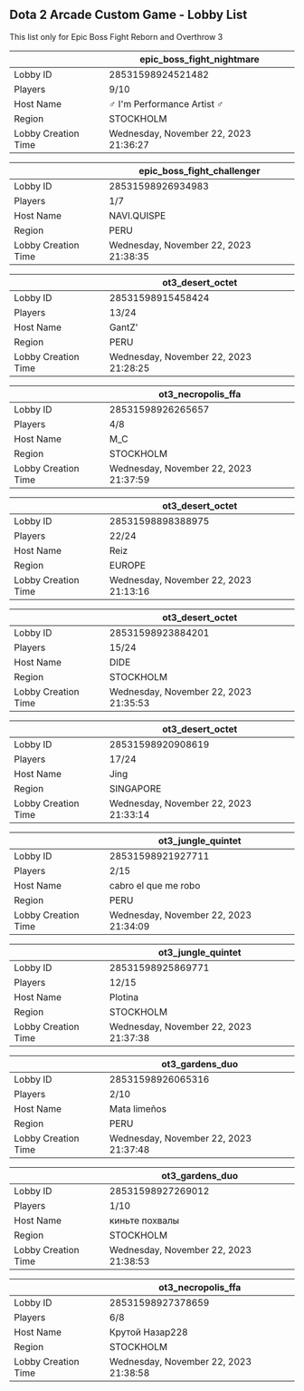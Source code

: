 ## Dota 2 Arcade Custom Game - Lobby List

This list only for Epic Boss Fight Reborn and Overthrow 3

|  | epic_boss_fight_nightmare |
| ------ | ------ |
| Lobby ID | 28531598924521482 |
| Players | 9/10 |
| Host Name | ♂ I'm Performance Artist ♂ |
| Region | STOCKHOLM |
| Lobby Creation Time | Wednesday, November 22, 2023 21:36:27 |


|  | epic_boss_fight_challenger |
| ------ | ------ |
| Lobby ID | 28531598926934983 |
| Players | 1/7 |
| Host Name | NAVI.QUISPE |
| Region | PERU |
| Lobby Creation Time | Wednesday, November 22, 2023 21:38:35 |


|  | ot3_desert_octet |
| ------ | ------ |
| Lobby ID | 28531598915458424 |
| Players | 13/24 |
| Host Name | GantZ' |
| Region | PERU |
| Lobby Creation Time | Wednesday, November 22, 2023 21:28:25 |


|  | ot3_necropolis_ffa |
| ------ | ------ |
| Lobby ID | 28531598926265657 |
| Players | 4/8 |
| Host Name | M_C |
| Region | STOCKHOLM |
| Lobby Creation Time | Wednesday, November 22, 2023 21:37:59 |


|  | ot3_desert_octet |
| ------ | ------ |
| Lobby ID | 28531598898388975 |
| Players | 22/24 |
| Host Name | Reiz |
| Region | EUROPE |
| Lobby Creation Time | Wednesday, November 22, 2023 21:13:16 |


|  | ot3_desert_octet |
| ------ | ------ |
| Lobby ID | 28531598923884201 |
| Players | 15/24 |
| Host Name | DIDE |
| Region | STOCKHOLM |
| Lobby Creation Time | Wednesday, November 22, 2023 21:35:53 |


|  | ot3_desert_octet |
| ------ | ------ |
| Lobby ID | 28531598920908619 |
| Players | 17/24 |
| Host Name | Jing |
| Region | SINGAPORE |
| Lobby Creation Time | Wednesday, November 22, 2023 21:33:14 |


|  | ot3_jungle_quintet |
| ------ | ------ |
| Lobby ID | 28531598921927711 |
| Players | 2/15 |
| Host Name | cabro el que me robo |
| Region | PERU |
| Lobby Creation Time | Wednesday, November 22, 2023 21:34:09 |


|  | ot3_jungle_quintet |
| ------ | ------ |
| Lobby ID | 28531598925869771 |
| Players | 12/15 |
| Host Name | Plotina |
| Region | STOCKHOLM |
| Lobby Creation Time | Wednesday, November 22, 2023 21:37:38 |


|  | ot3_gardens_duo |
| ------ | ------ |
| Lobby ID | 28531598926065316 |
| Players | 2/10 |
| Host Name | Mata limeños |
| Region | PERU |
| Lobby Creation Time | Wednesday, November 22, 2023 21:37:48 |


|  | ot3_gardens_duo |
| ------ | ------ |
| Lobby ID | 28531598927269012 |
| Players | 1/10 |
| Host Name | киньте похвалы |
| Region | STOCKHOLM |
| Lobby Creation Time | Wednesday, November 22, 2023 21:38:53 |


|  | ot3_necropolis_ffa |
| ------ | ------ |
| Lobby ID | 28531598927378659 |
| Players | 6/8 |
| Host Name | Крутой Назар228 |
| Region | STOCKHOLM |
| Lobby Creation Time | Wednesday, November 22, 2023 21:38:58 |


